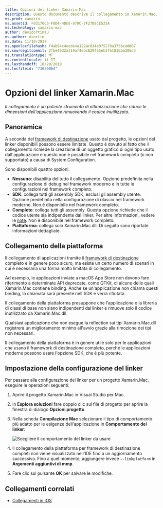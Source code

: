```yaml
---
title: Opzioni del linker Xamarin.Mac
description: Questo documento descrive il collegamento in Xamarin.Mac. Il collegamento è un potente strumento di ottimizzazione che riduce le dimensioni dell'applicazione rimuovendo il codice inutilizzato.
ms.prod: xamarin
ms.assetid: F03176C3-F8D4-4DE8-870C-7F27D8CE525A
ms.technology: xamarin-mac
author: davidortinau
ms.author: daortin
ms.date: 11/10/2017
ms.openlocfilehash: f4ab94c4eede4a122ac834e075270a375bca0807
ms.sourcegitcommit: 2fbe4932a319af4ebc829f65eb1fb1816ba305d3
ms.translationtype: MT
ms.contentlocale: it-IT
ms.lasthandoff: 10/29/2019
ms.locfileid: "73030004"
---
```

# <a name="xamarinmac-linker-options"></a>Opzioni del linker Xamarin.Mac

_Il collegamento è un potente strumento di ottimizzazione che riduce le dimensioni dell'applicazione rimuovendo il codice inutilizzato._

## <a name="overview"></a>Panoramica

A seconda del [framework di destinazione](~/mac/platform/target-framework.md) usato dal progetto, le opzioni del linker disponibili possono essere limitate. Questo è dovuto al fatto che il collegamento richiede la creazione di un oggetto grafico di ogni tipo usato dall'applicazione e questo non è possibile nel framework completo (o non supportato) a causa di System.Configuration.

Sono disponibili quattro opzioni:

- **Nessuno**: disabilita del tutto il collegamento. Opzione predefinita nella configurazione di debug nel framework moderno e in tutte le configurazioni nel framework completo.
- **SDK**: collega tutti gli assembly SDK, esclusi gli assembly utente. Opzione predefinita nella configurazione di rilascio nel framework moderno. Non è disponibile nel framework completo.
- **Completo**: collega tutti gli assembly. Questa opzione richiede che il codice utente sia indipendente dal linker. Per altre informazioni, vedere le [note](~/ios/deploy-test/linker.md). Non è disponibile nel framework completo.
- **Piattaforma**: collega solo Xamarin.Mac.dll. Di seguito sono riportate informazioni dettagliate.

## <a name="platform-linking"></a>Collegamento della piattaforma

Il collegamento di applicazioni tramite il [framework di destinazione](~/mac/platform/target-framework.md) completo è in genere poco sicuro, ma esiste un certo numero di scenari in cui è necessaria una forma molto limitata di collegamento.

Ad esempio, le applicazioni inviate a macOS App Store non devono fare riferimento a determinate API deprecate, come QTKit, di alcune delle quali Xamarin.Mac contiene binding. Anche se un'applicazione non chiama questi binding, la chiamata sarà presente nell'SDK e verrà rifiutata.

Il collegamento della piattaforma presuppone che l'applicazione e la libreria di classi di base non siano indipendenti dal linker e rimuove solo il codice inutilizzato da Xamarin.Mac.dll. 

Qualsiasi applicazione che non esegue la reflection sui tipi Xamarin.Mac.dll registrerà un miglioramento minimo all'avvio grazie alla rimozione dei tipi non necessari.

Il collegamento della piattaforma è in genere utile solo per le applicazioni che usano il framework di destinazione completo, perché le applicazioni moderne possono usare l'opzione SDK, che è più potente.

## <a name="setting-the-linker-configuration"></a>Impostazione della configurazione del linker

Per passare alla configurazione del linker per un progetto Xamarin.Mac, eseguire le operazioni seguenti:

1. Aprire il progetto Xamarin.Mac in Visual Studio per Mac.
2. In **Esplora soluzioni** fare doppio clic sul file di progetto per aprire la finestra di dialogo **Opzioni progetto**.
3. Nella scheda **Compilazione Mac** selezionare il tipo di comportamento più adatto per le esigenze dell'applicazione in **Comportamento del linker**:

    ![Scegliere il comportamento del linker da usare](linker-images/link-behavior.png "Scegliere il comportamento del linker da usare")

4. Il collegamento della piattaforma per framework di destinazione completi non viene visualizzato nell'IDE fino a un aggiornamento successivo. Fino a quel momento, aggiungere invece `--linkplatform` in **Argomenti aggiuntivi di mmp**.
5. Fare clic sul pulsante **OK** per salvare le modifiche.

## <a name="related-links"></a>Collegamenti correlati

- [Collegamenti in iOS](~/ios/deploy-test/linker.md)
